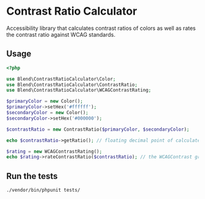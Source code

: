 # Contrast Ratio Calculator

Accessibility library that calculates contrast ratios of colors as well as
rates the contrast ratio against WCAG standards.

## Usage

```php
<?php

use Blend\ContrastRatioCalculator\Color;
use Blend\ContrastRatioCalculator\ContrastRatio;
use Blend\ContrastRatioCalculator\WCAGContrastRating;

$primaryColor = new Color();
$primaryColor->setHex('#ffffff');
$secondaryColor = new Color();
$secondaryColor->setHex('#000000');

$contrastRatio = new ContrastRatio($primaryColor, $secondaryColor);

echo $contrastRatio->getRatio(); // floating decimal point of calculated ratio

$rating = new WCAGContrastRating();
echo $rating->rateContrastRatio($contrastRatio); // the WCAGContrast grade, either 'fail', 'aa-large', 'aa', or 'aaa'
```

## Run the tests
```
./vendor/bin/phpunit tests/
```
